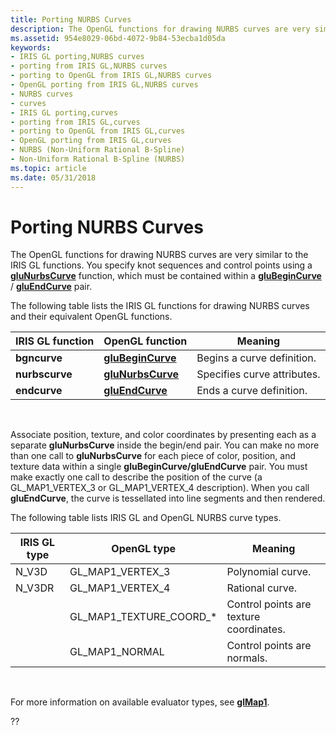 ```yaml
---
title: Porting NURBS Curves
description: The OpenGL functions for drawing NURBS curves are very similar to the IRIS GL functions. You specify knot sequences and control points using a gluNurbsCurve function, which must be contained within a gluBeginCurve / gluEndCurve pair.
ms.assetid: 954e8029-06bd-4072-9b84-53ecba1d05da
keywords:
- IRIS GL porting,NURBS curves
- porting from IRIS GL,NURBS curves
- porting to OpenGL from IRIS GL,NURBS curves
- OpenGL porting from IRIS GL,NURBS curves
- NURBS curves
- curves
- IRIS GL porting,curves
- porting from IRIS GL,curves
- porting to OpenGL from IRIS GL,curves
- OpenGL porting from IRIS GL,curves
- NURBS (Non-Uniform Rational B-Spline)
- Non-Uniform Rational B-Spline (NURBS)
ms.topic: article
ms.date: 05/31/2018
---
```


# Porting NURBS Curves

The OpenGL functions for drawing NURBS curves are very similar to the IRIS GL functions. You specify knot sequences and control points using a [**gluNurbsCurve**](glunurbscurve.md) function, which must be contained within a [**gluBeginCurve**](glubegincurve.md) / [**gluEndCurve**](gluendcurve.md) pair.

The following table lists the IRIS GL functions for drawing NURBS curves and their equivalent OpenGL functions.



| IRIS GL function | OpenGL function                        | Meaning                     |
|------------------|----------------------------------------|-----------------------------|
| **bgncurve**     | [**gluBeginCurve**](glubegincurve.md) | Begins a curve definition.  |
| **nurbscurve**   | [**gluNurbsCurve**](glunurbscurve.md) | Specifies curve attributes. |
| **endcurve**     | [**gluEndCurve**](gluendcurve.md)     | Ends a curve definition.    |



 

Associate position, texture, and color coordinates by presenting each as a separate **gluNurbsCurve** inside the begin/end pair. You can make no more than one call to **gluNurbsCurve** for each piece of color, position, and texture data within a single **gluBeginCurve/gluEndCurve** pair. You must make exactly one call to describe the position of the curve (a GL\_MAP1\_VERTEX\_3 or GL\_MAP1\_VERTEX\_4 description). When you call **gluEndCurve**, the curve is tessellated into line segments and then rendered.

The following table lists IRIS GL and OpenGL NURBS curve types.



| IRIS GL type | OpenGL type                  | Meaning                                 |
|--------------|------------------------------|-----------------------------------------|
| N\_V3D       | GL\_MAP1\_VERTEX\_3          | Polynomial curve.                       |
| N\_V3DR      | GL\_MAP1\_VERTEX\_4          | Rational curve.                         |
|              | GL\_MAP1\_TEXTURE\_COORD\_\* | Control points are texture coordinates. |
|              | GL\_MAP1\_NORMAL             | Control points are normals.             |



 

For more information on available evaluator types, see [**glMap1**](glmap1.md).

??

 

 




